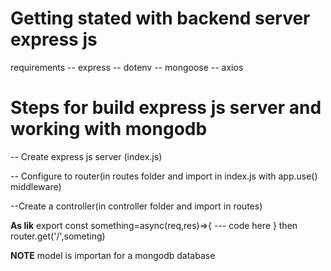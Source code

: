 # Getting stated with backend server express js

requirements
-- express
-- dotenv
-- mongoose
-- axios

# Steps for build express js server and working with mongodb

-- Create express js server (index.js)

-- Configure to router(in routes folder and import in index.js with app.use() middleware)

--Create a controller(in controller folder and import in routes)

**As lik**
export const something=async(req,res)=>{
--- code here
}
then
router.get('/',someting)

**NOTE**
model is importan for a mongodb database
